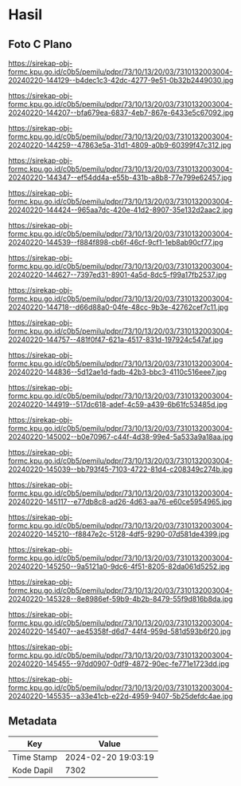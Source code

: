 # Hasil

## Foto C Plano

https://sirekap-obj-formc.kpu.go.id/c0b5/pemilu/pdpr/73/10/13/20/03/7310132003004-20240220-144129--b4dec1c3-42dc-4277-9e51-0b32b2449030.jpg

https://sirekap-obj-formc.kpu.go.id/c0b5/pemilu/pdpr/73/10/13/20/03/7310132003004-20240220-144207--bfa679ea-6837-4eb7-867e-6433e5c67092.jpg

https://sirekap-obj-formc.kpu.go.id/c0b5/pemilu/pdpr/73/10/13/20/03/7310132003004-20240220-144259--47863e5a-31d1-4809-a0b9-60399f47c312.jpg

https://sirekap-obj-formc.kpu.go.id/c0b5/pemilu/pdpr/73/10/13/20/03/7310132003004-20240220-144347--ef54dd4a-e55b-431b-a8b8-77e799e62457.jpg

https://sirekap-obj-formc.kpu.go.id/c0b5/pemilu/pdpr/73/10/13/20/03/7310132003004-20240220-144424--965aa7dc-420e-41d2-8907-35e132d2aac2.jpg

https://sirekap-obj-formc.kpu.go.id/c0b5/pemilu/pdpr/73/10/13/20/03/7310132003004-20240220-144539--f884f898-cb6f-46cf-9cf1-1eb8ab90cf77.jpg

https://sirekap-obj-formc.kpu.go.id/c0b5/pemilu/pdpr/73/10/13/20/03/7310132003004-20240220-144627--7397ed31-8901-4a5d-8dc5-f99a17fb2537.jpg

https://sirekap-obj-formc.kpu.go.id/c0b5/pemilu/pdpr/73/10/13/20/03/7310132003004-20240220-144718--d66d88a0-04fe-48cc-9b3e-42762cef7c11.jpg

https://sirekap-obj-formc.kpu.go.id/c0b5/pemilu/pdpr/73/10/13/20/03/7310132003004-20240220-144757--481f0f47-621a-4517-831d-197924c547af.jpg

https://sirekap-obj-formc.kpu.go.id/c0b5/pemilu/pdpr/73/10/13/20/03/7310132003004-20240220-144836--5d12ae1d-fadb-42b3-bbc3-4110c516eee7.jpg

https://sirekap-obj-formc.kpu.go.id/c0b5/pemilu/pdpr/73/10/13/20/03/7310132003004-20240220-144919--517dc618-adef-4c59-a439-6b61fc53485d.jpg

https://sirekap-obj-formc.kpu.go.id/c0b5/pemilu/pdpr/73/10/13/20/03/7310132003004-20240220-145002--b0e70967-c44f-4d38-99e4-5a533a9a18aa.jpg

https://sirekap-obj-formc.kpu.go.id/c0b5/pemilu/pdpr/73/10/13/20/03/7310132003004-20240220-145039--bb793f45-7103-4722-81d4-c208349c274b.jpg

https://sirekap-obj-formc.kpu.go.id/c0b5/pemilu/pdpr/73/10/13/20/03/7310132003004-20240220-145117--e77db8c8-ad26-4d63-aa76-e60ce5954965.jpg

https://sirekap-obj-formc.kpu.go.id/c0b5/pemilu/pdpr/73/10/13/20/03/7310132003004-20240220-145210--f8847e2c-5128-4df5-9290-07d581de4399.jpg

https://sirekap-obj-formc.kpu.go.id/c0b5/pemilu/pdpr/73/10/13/20/03/7310132003004-20240220-145250--9a5121a0-9dc6-4f51-8205-82da061d5252.jpg

https://sirekap-obj-formc.kpu.go.id/c0b5/pemilu/pdpr/73/10/13/20/03/7310132003004-20240220-145328--8e8986ef-59b9-4b2b-8479-55f9d816b8da.jpg

https://sirekap-obj-formc.kpu.go.id/c0b5/pemilu/pdpr/73/10/13/20/03/7310132003004-20240220-145407--ae45358f-d6d7-44f4-959d-581d593b6f20.jpg

https://sirekap-obj-formc.kpu.go.id/c0b5/pemilu/pdpr/73/10/13/20/03/7310132003004-20240220-145455--97dd0907-0df9-4872-90ec-fe771e1723dd.jpg

https://sirekap-obj-formc.kpu.go.id/c0b5/pemilu/pdpr/73/10/13/20/03/7310132003004-20240220-145535--a33e41cb-e22d-4959-9407-5b25defdc4ae.jpg


## Metadata

| Key        | Value               |
| ---------- | ------------------- |
| Time Stamp | 2024-02-20 19:03:19 |
| Kode Dapil | 7302                |



